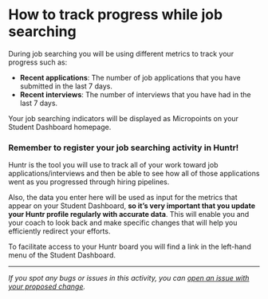 # How to track progress while job searching

During job searching you will be using different metrics to track your progress such as:

- **Recent applications**: The number of job applications that you have submitted in the last 7 days.
- **Recent interviews**: The number of interviews that you have had in the last 7 days.

Your job searching indicators will be displayed as Micropoints on your Student Dashboard homepage.

### Remember to register your job searching activity in Huntr!

Huntr is the tool you will use to track all of your work toward job applications/interviews and then be able to see how all of those applications went as you progressed through hiring pipelines. 

Also, the data you enter here will be used as input for the metrics that appear on your Student Dashboard, **so it’s very important that you update your Huntr profile regularly with accurate data**. This will enable you and your coach to look back and make specific changes that will help you efficiently redirect your efforts. 

To facilitate access to your Huntr board you will find a link in the left-hand menu of the Student Dashboard.

---

*If you spot any bugs or issues in this activity, you can [open an issue with your proposed change](https://github.com/microverseinc/curriculum-transversal-skills/blob/main/git-github/articles/open_issue.md).*

